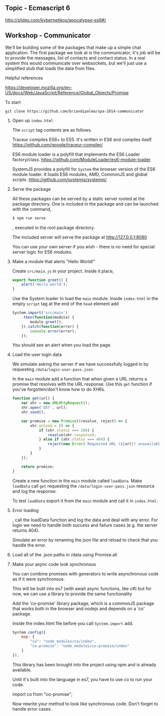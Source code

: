 Topic - Ecmascript 6
--------------------

http://slides.com/kybernetikos/apocalypse-es6#/

Workshop - Communicator
-----------------------

We'll be building some of the packages that make up a simple chat
application. The first package we look at is the communicator, it's job will be
to provide the messages, list of contacts and contact status.  In a real
system this would communicate over websockets, but we'll just use
a simplified stub that loads the data from files.

Helpful references

https://developer.mozilla.org/en-US/docs/Web/JavaScript/Reference/Global_Objects/Promise

To start

	git clone https://github.com/briandipalma/spa-2014-communicator

1. Open up `index.html`

	The `script` tag contents are as follows.
	
	Traceur compiles ES6+ to ES5. It's written in ES6 and compiles itself.
	https://github.com/google/traceur-compiler/
	
	ES6 module loader is a polyfill that implements the ES6 Loader factory/class.
	https://github.com/ModuleLoader/es6-module-loader
	
	SystemJS provides a polyfill for `System` the browser version of the ES6 module loader.
	It loads ES6 modules, AMD, CommonJS and global scripts.
	https://github.com/systemjs/systemjs/
	
2. Serve the package

	All these packages can be served by a static server rooted at the package directory.
	One is included in the package and can be launched with the command,

	```bash
	$ npm run serve
	```

	, executed in the root package directory.
	
	The included server will serve the package at http://127.0.0.1:8080

	You can use your own server if you wish - there is no need for special server logic for ES6 modules.

3. Make a module that alerts "Hello World!"

	Create `src/main.js` in your project. Inside it place,

	```javascript
	export function greet() {
		alert('Hello world');
	}
	```

	Use the System loader to load the `main` module.
	Inside `index.html` in the empty `script` tag at the end of the `head` element add


	```javascript
	System.import('src/main')
		.then(function(module) {
		    module.greet();
		}).catch(function(error) {
		    console.error(error);
		});
	```

	You should see an alert when you load the page.

4. Load the user login data

	We simulate asking the server if we have successfully logged in	by requesting `/data/login-user-pass.json`.

	In the `main` module add a function that when given a URL returns a promise that resolves with the URL response.
	Use this `get` function if you've forgotten/don't know how to do XHRs.

	```javascript
	function get(url) {
		var xhr = new XMLHttpRequest();
		xhr.open('GET', url);
		xhr.send();

		var promise = new Promise((resolve, reject) => {
			xhr.onload = () => {
				if (xhr.status === 200) {
					resolve(xhr.response);
				} else if (xhr.status === 404) {
					reject(new Error(`Requested URL (${url}) unavailable`));
				}
			}
		});

		return promise;
	}
	```

	Create a new function in the `main` module called `loadData`.
	Make `loadData` call `get` requesting the `/data/login-user-pass.json` resource and log the response.

	To test `loadData` export it from the `main` module and call it in `index.html`.

5. Error loading

	, call the loadData function and log the data
	and deal with any error.
	For login we need to handle both success and failure cases (e.g. the 
	server returns 404).
	
	Simulate an error by renaming the json file and reload to check
	that you handle the error.
    
5. Load all of the .json paths in /data using Promise.all

6. Make your async code look synchronous

	You can combine promises with generators to write asynchronous
	code as if it were synchronous.
	
	This will be built into es7 (with await async functions, like c#)
	but for now, we can use a library to provide the same functionality
	
	Add the 'co-promise' library package, which is a commonJS package that works
	both in the browser and nodejs and depends on a 'co' package.
	
	Inside the index.html file before you call `System.import` add.
	
	```javascript
	System.config({
	    map: {
	        "co": "node_modules/co/index",
	        "co-promise": "node_modules/co-promise/index"
	    }
	});
	```
	
	This library has been brought into the project using npm and is already
	available.
	
	Until it's built into the language in es7, you have to use co to run your
	code.
	
	import co from "co-promise";
	
	Now rewrite your method to look like synchronous code.  Don't forget to
	handle error cases.
